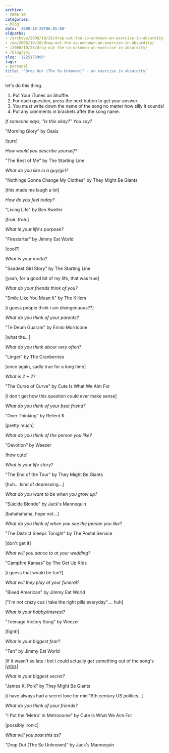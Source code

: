 ```yaml
---
archive:
- 2008-10
categories:
- blog
date: '2008-10-28T06:05:00'
oldpaths:
- /archive/2008/10/28/drop-out-the-so-unknown-an-exercise-in-absurdity.html
- /wp/2008/10/28/drop-out-the-so-unknown-an-exercise-in-absurdity/
- /2008/10/28/drop-out-the-so-unknown-an-exercise-in-absurdity/
- /blog/241
slug: '1225173900'
tags:
- personal
title: '"Drop Out (The So Unknown)" - an exercise in absurdity'
---
```


let's do this thing.

1. Put Your iTunes on Shuffle.
2. For each question, press the next button to get your answer.
3. You must write down the name of the song no matter how silly it sounds!
4. Put any comments in brackets after the song name.

*If someone says, "Is this okay?" You say?*

"Morning Glory" by Oasis

[sure]

*How would you describe yourself?*

"The Best of Me" by The Starting Line

*What do you like in a guy/girl?*

"Nothings Gonna Change My Clothes" by They Might Be Giants

[this made me laugh a lot]

*How do you feel today?*

"Living Life" by Ben Kweller

[true. true.]

*What is your life's purpose?*

"Firestarter" by Jimmy Eat World

[cool?]

*What is your motto?*

"Saddest Girl Story" by The Starting Line

[yeah, for a good bit of my life, that was true]

*What do your friends think of you?*

"Smile Like You Mean It" by The Killers

[i guess people think i am disingenuous??]

*What do you think of your parents?*

"Te Deum Guarani" by Ennio Morricone

[what the...]

*What do you think about very often?*

"Linger" by The Cranberries

[once again, sadly true for a long time]

*What is 2 + 2?*

"The Curse of Curve" by Cute Is What We Aim For

[i don't get how this question could ever make sense]

*What do you think of your best friend?*

"Over Thinking" by Relient K

[pretty much]

*What do you think of the person you like?*

"Devotion" by Weezer

[how cute]

*What is your life story?*

"The End of the Tour" by They Might Be Giants

[huh... kind of depressing...]

*What do you want to be when you grow up?*

"Suicide Blonde" by Jack's Mannequin

[bahahahaha, hope not...]

*What do you think of when you see the person you like?*

"The District Sleeps Tonight" by The Postal Service

[don't get it]

*What will you dance to at your wedding?*

"Campfire Kansas" by The Get Up Kids

[i guess that would be fun?]

*What will they play at your funeral?*

"Bleed American" by Jimmy Eat World

["i'm not crazy cuz i take the right pills everyday".... huh]

*What is your hobby/interest?*

"Teenage Victory Song" by Weezer

[fight!]

*What is your biggest fear?*

"Ten" by Jimmy Eat World

\[if it wasn't so late i bet i could actually get something out of the
song's [lyrics][1]\]

*What is your biggest secret?*

"James K. Polk" by They Might Be Giants

[i have always had a secret love for mid 19th century US politics...]

*What do you think of your friends?*

"I Put the 'Metro' in Metronome" by Cute Is What We Aim For

[possibly ironic]

*What will you post this as?*

"Drop Out (The So Unknown)" by Jack's Mannequin

[1]: http://www.sing365.com/music/lyric.nsf/Ten-lyrics-Jimmy-Eat-World/1C3A7AD11A94ED1448256BA30018B50D

